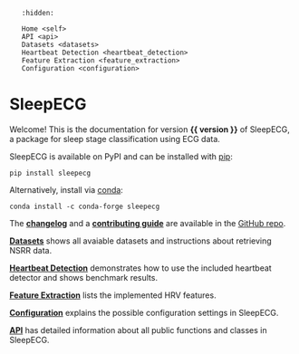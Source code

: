 ```{toctree}
   :hidden:

   Home <self>
   API <api>
   Datasets <datasets>
   Heartbeat Detection <heartbeat_detection>
   Feature Extraction <feature_extraction>
   Configuration <configuration>
```

# SleepECG
Welcome! This is the documentation for version **{{ version }}** of SleepECG, a package for sleep stage classification using ECG data.

SleepECG is available on PyPI and can be installed with [pip](https://pip.pypa.io/en/stable/):
```
pip install sleepecg
```
Alternatively, install via [conda](https://docs.conda.io/en/latest/):
```
conda install -c conda-forge sleepecg
```

The [**changelog**](https://github.com/cbrnr/sleepecg/blob/main/CHANGELOG.md) and a [**contributing guide**](https://github.com/cbrnr/sleepecg/blob/main/CONTRIBUTING.md) are available in the [GitHub repo](https://github.com/cbrnr/sleepecg).

[**Datasets**](./datasets) shows all avaiable datasets and instructions about retrieving NSRR data.

[**Heartbeat Detection**](./heartbeat_detection) demonstrates how to use the included heartbeat detector and shows benchmark results.

[**Feature Extraction**](./feature_extraction) lists the implemented HRV features.

[**Configuration**](./configuration) explains the possible configuration settings in SleepECG.

[**API**](./api) has detailed information about all public functions and classes in SleepECG.

